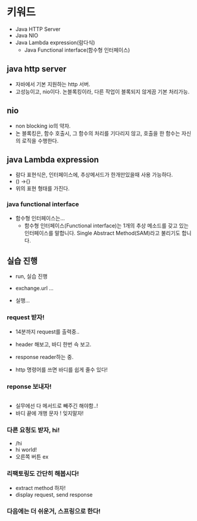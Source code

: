 
# 키워드
- Java HTTP Server
- Java NIO
- Java Lambda expression(람다식)
    - Java Functional interface(함수형 인터페이스)

## java http server
* 자바에서 기본 지원하는 http 서버.
* 고성능이고, nio이다. 논블록킹이라, 다른 작업이 블록되지 않게끔 기본 처리가능.

## nio
* non blocking io의 약자.
* 논 블록킹은, 함수 호출시, 그 함수의 처리를 기다리지 않고, 호출을 한 함수는 자신의 로직을 수행한다.

## java Lambda expression
* 람다 표현식은, 인터페이스에, 추상메서드가 한개만있을때 사용 가능하다.
* () ->{}
* 위의 표현 형태를 가진다.
### java functional interface
* 함수형 인터페이스는...
    * 함수형 인터페이스(Functional interface)는 1개의 추상 메소드를 갖고 있는 인터페이스를 말합니다. Single Abstract Method(SAM)라고 불리기도 합니다.



## 실습 진행

* run, 실습 진행

* exchange.url ...

* 실행...
### request 받자!
* 14분까지 request를 출력중..
* header 해보고, 바디 한번 슥 보고.
* response reader하는 중.

* http 명령어를 쓰면 바디를 쉽게 줄수 있다!

### reponse 보내자!
```java

```
* 실무에선 다 메서드로 빼주긴 해야함..!
* 바디 끝에 개행 문자 ! 잊지말자!

### 다른 요청도 받자, hi!
* /hi
* hi world!
* 오른쪽 버튼 ex

### 리팩토링도 간단히 해봅시다!
* extract method 하자!
* display request, send response

### 다음에는 더 쉬운거, 스프링으로 한다!

